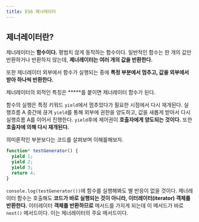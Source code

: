 ```yaml
---
title: ES6 제너레이터
---
```


## 제너레이터란?

제너레이터는 **함수이다.** 평범치 않게 동작하는 함수이다. 일반적인 함수는 한 개의 값만 반환하거나 반환하지 않는데, **제너레이터는 여러 개의 값을 반환한다.**

또한 제너레이터 외부에서 함수가 실행되는 중에 **특정 부분에서 멈추고, 값을 외부에서 받아 하나씩 반환한다.**

제너레이터의 외적인 특징은 **\***를 붙이면 제너레이터 함수가 된다.

함수의 실행은 특정 키워드 `yield`에서 멈추었다가 필요한 시점에서 다시 재개된다. 실행흐름 A 중간에 끊겨 `yield`를 통해 외부에 권한을 양도하고, 값을 새롭게 받아서 다시 실행흐름 A를 이어서 진행한다. `yield`후에 제어권이 **호출자에게 양도되는 것이다.** 또한 **호출자에 의해 다시 재개된다.**

의미론적인 부분보다는 코드를 살펴보며 이해를해보자.

```js
function* testGenerator() {
  yield 1;
  yield 2;
  yield 3;
  return 4;
}
```

`console.log(testGenerator())`에 함수를 실행해봐도 별 반응이 없을 것이다. 제너레이터 함수는 호출해도 **코드가 바로 실행되는 것이 아니라, 이터레이터(iterator) 객체를 반환한다.** 이터레이터 **객체를 반환하므로** 메서드를 가지게 되는데 이 메서드가 바로 `next()` 메서드이다. 이는 제너레이터의 주요 메서드이다.
